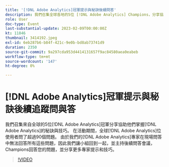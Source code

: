 ```yaml
---
title: '[!DNL Adobe Analytics]冠軍提示與秘訣後續問答'
description: 我們召集全球各地的5位 [!DNL Adobe Analytics] Champions，分享協助他們掌握 [!DNL Adobe Analytics]. During the event, over 90 questions were asked by [!DNL Adobe Analytics] 全球使用者的秘訣與技巧。 由於我們的 [!DNL Adobe Analytics] 專家在即時問答中無法回答所有這些問題，因此我們讓小組回到一起，並主辦後續問答會議，Champions回答您的問題，並分享更多專家提示和技巧。
role: User
doc-type: Event
last-substantial-update: 2023-02-09T00:00:00Z
kt: 11846
thumbnail: 3414192.jpeg
exl-id: 6eb287b6-b84f-421c-9e0b-bd8ab73741d9
duration: 2350
source-git-commit: 9a297cda953d4414131657f9ac84580aea0eabeb
workflow-type: tm+mt
source-wordcount: '147'
ht-degree: 0%

---
```


# [!DNL Adobe Analytics]冠軍提示與秘訣後續追蹤問與答

我們召集來自全球的5位[!DNL Adobe Analytics]冠軍分享協助他們掌握[!DNL Adobe Analytics]的秘訣與技巧。 在活動期間，全球[!DNL Adobe Analytics]位使用者問了超過90個問題。 由於我們的[!DNL Adobe Analytics]專家在現場問答中無法回答所有這些問題，因此我們讓小組回到一起，並主持後續問答會議，Champions回答您的問題，並分享更多專家提示和技巧。

>[!VIDEO](https://video.tv.adobe.com/v/3457008/?quality=12&learn=on&captions=chi_hant)
